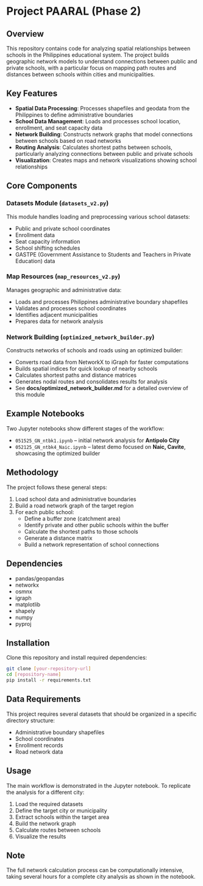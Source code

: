 # Project PAARAL (Phase 2)

## Overview
This repository contains code for analyzing spatial relationships between schools in the Philippines educational system. The project builds geographic network models to understand connections between public and private schools, with a particular focus on mapping path routes and distances between schools within cities and municipalities.

## Key Features
- **Spatial Data Processing**: Processes shapefiles and geodata from the Philippines to define administrative boundaries
- **School Data Management**: Loads and processes school location, enrollment, and seat capacity data
- **Network Building**: Constructs network graphs that model connections between schools based on road networks
- **Routing Analysis**: Calculates shortest paths between schools, particularly analyzing connections between public and private schools
- **Visualization**: Creates maps and network visualizations showing school relationships

## Core Components

### Datasets Module (`datasets_v2.py`)
This module handles loading and preprocessing various school datasets:
- Public and private school coordinates
- Enrollment data
- Seat capacity information
- School shifting schedules
- GASTPE (Government Assistance to Students and Teachers in Private Education) data

### Map Resources (`map_resources_v2.py`)
Manages geographic and administrative data:
- Loads and processes Philippines administrative boundary shapefiles
- Validates and processes school coordinates
- Identifies adjacent municipalities
- Prepares data for network analysis

### Network Building (`optimized_network_builder.py`)
Constructs networks of schools and roads using an optimized builder:
- Converts road data from NetworkX to iGraph for faster computations
- Builds spatial indices for quick lookup of nearby schools
- Calculates shortest paths and distance matrices
- Generates nodal routes and consolidates results for analysis
- See **docs/optimized_network_builder.md** for a detailed overview of this module

## Example Notebooks
Two Jupyter notebooks show different stages of the workflow:
- `051525_GN_ntbk1.ipynb` – initial network analysis for **Antipolo City**
- `052125_GN_ntbk4_Naic.ipynb` – latest demo focused on **Naic, Cavite**, showcasing the optimized builder

## Methodology
The project follows these general steps:
1. Load school data and administrative boundaries
2. Build a road network graph of the target region
3. For each public school:
   - Define a buffer zone (catchment area)
   - Identify private and other public schools within the buffer
   - Calculate the shortest paths to those schools
   - Generate a distance matrix
   - Build a network representation of school connections

## Dependencies
- pandas/geopandas
- networkx
- osmnx
- igraph
- matplotlib
- shapely
- numpy
- pyproj

## Installation
Clone this repository and install required dependencies:

```bash
git clone [your-repository-url]
cd [repository-name]
pip install -r requirements.txt
```

## Data Requirements
This project requires several datasets that should be organized in a specific directory structure:
- Administrative boundary shapefiles
- School coordinates
- Enrollment records
- Road network data

## Usage
The main workflow is demonstrated in the Jupyter notebook. To replicate the analysis for a different city:
1. Load the required datasets
2. Define the target city or municipality
3. Extract schools within the target area
4. Build the network graph
5. Calculate routes between schools
6. Visualize the results

## Note
The full network calculation process can be computationally intensive, taking several hours for a complete city analysis as shown in the notebook.
